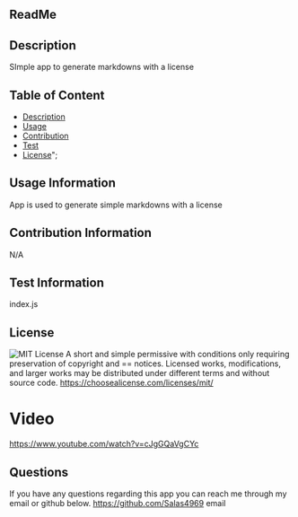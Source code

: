 
## ReadMe

## Description
SImple app to generate markdowns with a license

## Table of Content
* [Description](#Description)
* [Usage](#usage)
* [Contribution](#Contribution)
* [Test](#Test)
* [License](#license)";

## Usage Information
App is used to generate simple markdowns with a license

## Contribution Information
N/A

## Test Information
index.js
## License
![MIT License](https://img.shields.io/badge/license-MIT-green)
A short and simple permissive  with conditions only requiring preservation of copyright and == notices. Licensed works, modifications, and larger works may be distributed under different terms and without source code.
https://choosealicense.com/licenses/mit/

# Video
https://www.youtube.com/watch?v=cJgGQaVgCYc

## Questions
If you have any questions regarding this app you can reach me through my email or github below.
https://github.com/Salas4969
email
